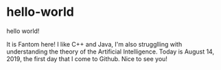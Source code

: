 # hello-world
hello world!

It is Fantom here! I like C++ and Java, I'm also strugglling with understanding the theory of the Artificial Intelligence.
Today is August 14, 2019, the first day that I come to Github. Nice to see you!
